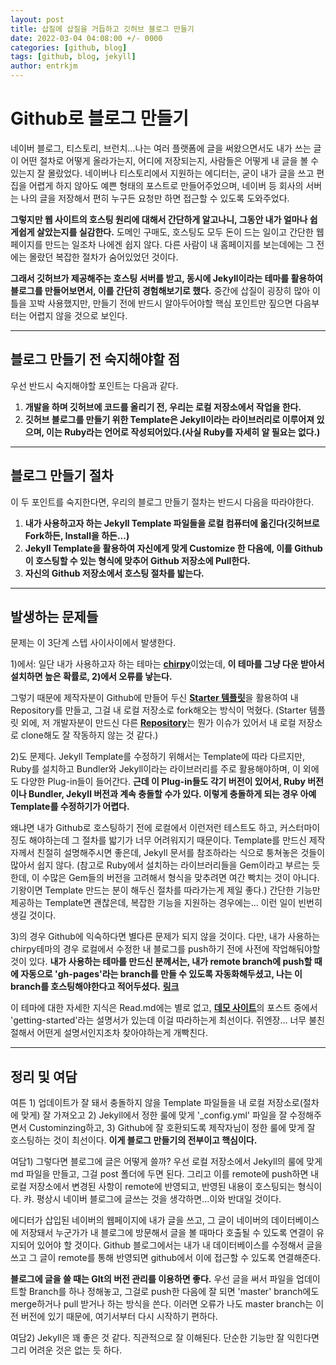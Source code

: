 ```yaml
---
layout: post
title: 삽질에 삽질을 거듭하고 깃허브 블로그 만들기
date: 2022-03-04 04:08:00 +/- 0000
categories: [github, blog]
tags: [github, blog, jekyll]     
author: entrkjm
---
```



# Github로 블로그 만들기

네이버 블로그, 티스토리, 브런치...나는 여러 플랫폼에 글을 써왔으면서도 내가 쓰는 글이 어떤 절차로 어떻게 올라가는지, 어디에 저장되는지, 사람들은 어떻게 내 글을 볼 수 있는지 잘 몰랐었다. 네이버나 티스토리에서 지원하는 에디터는, 굳이 내가 글을 쓰고 편집을 어렵게 하지 않아도 예쁜 형태의 포스트로 만들어주었으며, 네이버 등 회사의 서버는 나의 글을 저장해서 편히 누구든 요청만 하면 접근할 수 있도록 도와주었다.

**그렇지만 웹 사이트의 호스팅 원리에 대해서 간단하게 알고나니, 그동안 내가 얼마나 쉽게쉽게 살았는지를 실감한다.** 도메인 구매도, 호스팅도 모두 돈이 드는 일이고 간단한 웹페이지를 만드는 일조차 나에겐 쉽지 않다. 다른 사람이 내 홈페이지를 보는데에는 그 전에는 몰랐던 복잡한 절차가 숨어있었던 것이다.

**그래서 깃허브가 제공해주는 호스팅 서버를 받고, 동시에 Jekyll이라는 테마를 활용하여 블로그를 만들어보면서, 이를 간단히 경험해보기로 했다.** 중간에 삽질이 굉장히 많아 이틀을 꼬박 사용했지만, 만들기 전에 반드시 알아두어야할 핵심 포인트만 짚으면 다음부터는 어렵지 않을 것으로 보인다.
  
---

## 블로그 만들기 전 숙지해야할 점

우선 반드시 숙지해야할 포인트는 다음과 같다.

1. **개발을 하며 깃허브에 코드를 올리기 전, 우리는 로컬 저장소에서 작업을 한다.**  
2. **깃허브 블로그를 만들기 위한 Template은 Jekyll이라는 라이브러리로 이루어져 있으며, 이는 Ruby라는 언어로 작성되어있다.(사실 Ruby를 자세히 알 필요는 없다.)**

---

## 블로그 만들기 절차
  
이 두 포인트를 숙지한다면, 우리의 블로그 만들기 절차는 반드시 다음을 따라야한다.

1. **내가 사용하고자 하는 Jekyll Template 파일들을 로컬 컴퓨터에 옮긴다(깃허브로 Fork하든, Install을 하든...)**  
2. **Jekyll Template을 활용하여 자신에게 맞게 Customize 한 다음에, 이를 Github이 호스팅할 수 있는 형식에 맞추어 Github 저장소에 Pull한다.**
3. **자신의 Github 저장소에서 호스팅 절차를 밟는다.**

---

## 발생하는 문제들

문제는 이 3단계 스텝 사이사이에서 발생한다. 

1)에서: 일단 내가 사용하고자 하는 테마는 [**chirpy**](https://chirpy.cotes.page/)이었는데, **이 테마를 그냥 다운 받아서 설치하면 높은 확률로, 2)에서 오류를 낳는다.** 

그렇기 때문에 제작자분이 Github에 만들어 두신 [**Starter 템플릿**](https://github.com/cotes2020/chirpy-starter)을 활용하여 내 Repository를 만들고, 그걸 내 로컬 저장소로 fork해오는 방식이 먹혔다. (Starter 템플릿 외에, 저 개발자분이 만드신 다른 [**Repository**](https://github.com/cotes2020/jekyll-theme-chirpy)는 뭔가 이슈가 있어서 내 로컬 저장소로 clone해도 잘 작동하지 않는 것 같다.)

2)도 문제다. Jekyll Template를 수정하기 위해서는 Template에 따라 다르지만, Ruby를 설치하고 Bundler와 Jekyll이라는 라이브러리를 주로 활용해야하며, 이 외에도 다양한 Plug-in들이 들어간다. **근데 이 Plug-in들도 각기 버전이 있어서, Ruby 버전이나 Bundler, Jekyll 버전과 계속 충돌할 수가 있다. 이렇게 충돌하게 되는 경우 아예 Template를 수정하기가 어렵다.** 

왜냐면 내가 Github로 호스팅하기 전에 로컬에서 이런저런 테스트도 하고, 커스터마이징도 해야하는데 그 절차를 밟기가 너무 어려워지기 때문이다. Template를 만드신 제작자께서 친절히 설명해주시면 좋은데, Jekyll 문서를 참조하라는 식으로 퉁쳐놓은 것들이 많아서 쉽지 않다. (참고로 Ruby에서 설치하는 라이브러리들을 Gem이라고 부르는 듯 한데, 이 수많은 Gem들의 버전을 고려해서 형식을 맞추려면 여간 빡치는 것이 아니다. 기왕이면 Template 만드는 분이 해두신 절차를 따라가는게 제일 좋다.) 간단한 기능만 제공하는 Template면 괜찮은데, 복잡한 기능을 지원하는 경우에는... 이런 일이 빈번히 생길 것이다.

3)의 경우 Github에 익숙하다면 별다른 문제가 되지 않을 것이다. 다만, 내가 사용하는 chirpy테마의 경우 로컬에서 수정한 내 블로그를 push하기 전에 사전에 작업해둬야할 것이 있다. **내가 사용하는 테마를 만드신 분께서는, 내가 remote branch에 push할 때에 자동으로 'gh-pages'라는 branch를 만들 수 있도록 자동화해두셨고, 나는 이 branch를 호스팅해야한다고 적어두셨다.** [**링크**](https://chirpy.cotes.page/posts/getting-started/)

이 테마에 대한 자세한 지식은 Read.md에는 별로 없고, [**데모 사이트**](https://chirpy.cotes.page/)의 포스트 중에서 'getting-started'라는 설명서가 있는데 이걸 따라하는게 최선이다. 쥐엔장... 너무 불친절해서 어떤게 설명서인지조차 찾아야하는게 개빡친다.

---

## 정리 및 여담

여튼 1) 업데이트가 잘 돼서 충돌하지 않을 Template 파일들을 내 로컬 저장소로(절차에 맞게) 잘 가져오고 2) Jekyll에서 정한 룰에 맞게 '_config.yml' 파일을 잘 수정해주면서 Custominzing하고, 3) Github에 잘 호환되도록 제작자님이 정한 룰에 맞게 잘 호스팅하는 것이 최선이다. **이게 블로그 만들기의 전부이고 핵심이다.**

여담1) 그렇다면 블로그에 글은 어떻게 쓸까? 우선 로컬 저장소에서 Jekyll의 룰에 맞게 md 파일을 만들고, 그걸 post 폴더에 두면 된다. 그리고 이를 remote에 push하면 내 로컬 저장소에서 변경된 사항이 remote에 반영되고, 반영된 내용이 호스팅되는 형식이다. 캬. 평상시 네이버 블로그에 글쓰는 것을 생각하면...이와 반대일 것이다. 

에디터가 삽입된 네이버의 웹페이지에 내가 글을 쓰고, 그 글이 네이버의 데이터베이스에 저장돼서 누군가가 내 블로그에 방문해서 글을 볼 때마다 호출될 수 있도록 연결이 유지되어 있어야 할 것이다. Github 블로그에서는 내가 내 데이터베이스를 수정해서 글을 쓰고 그 글이 remote를 통해 반영되면 github에서 이에 접근할 수 있도록 연결해준다.

**블로그에 글을 쓸 때는 GIt의 버전 관리를 이용하면 좋다.** 우선 글을 써서 파일을 업데이트할 Branch를 하나 정해놓고, 그걸로 push한 다음에 잘 되면 'master' branch에도 merge하거나 pull 받거나 하는 방식을 쓴다. 이러면 오류가 나도 master branch는 이전 버전에 있기 때문에, 여기서부터 다시 시작하기 편하다.

여담2) Jekyll은 꽤 좋은 것 같다. 직관적으로 잘 이해된다. 단순한 기능만 잘 익힌다면 그리 어려운 것은 없는 듯 하다.